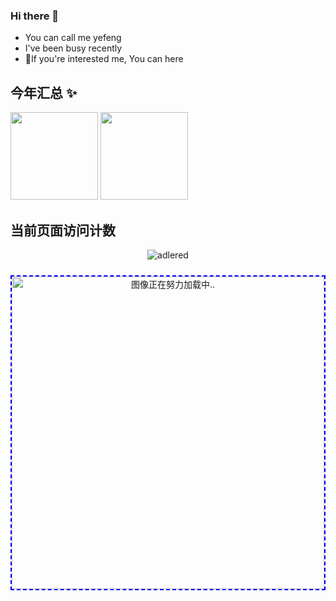 
### Hi there 👋
- You can call me yefeng
- I've been busy recently
- 💬If you're interested me, You can here

## 今年汇总 ✨
<div>
 <img align="" height="140px" src="https://github-readme-stats.vercel.app/api?username=lengyingmofeng&hide_title=true&hide_border=tru&show_icons=false&include_all_commits=true&line_height=21&bg_color=0000&text_color=8A919F&locale=cn" /> 
 <img align="" height="140px" src="https://github-readme-stats.vercel.app/api/top-langs/?username=lengyingmofeng&hide_title=true&hide=html&layout=compact&bg_color=0000&text_color=8A919F&locale=cn" />

## 当前页面访问计数

<div align="center">
 
 ![adlered](https://count.getloli.com/get/@lengyingmofeng)
 
</div>
<div align="center">
 <img  src="https://raw.githubusercontent.com/lengyingmofeng/imgs/main/imgs/pc.gif" alt="图像正在努力加载中.." style="width: 500px; height: 500px; display: init-block ;margin:10px auto;border:2px dashed blue;"/>
</div>

